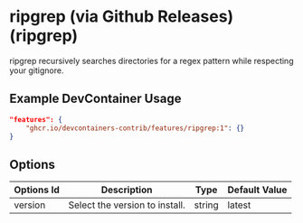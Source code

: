 
# ripgrep (via Github Releases) (ripgrep)

ripgrep recursively searches directories for a regex pattern while respecting your gitignore.

## Example DevContainer Usage

```json
"features": {
    "ghcr.io/devcontainers-contrib/features/ripgrep:1": {}
}
```

## Options

| Options Id | Description | Type | Default Value |
|-----|-----|-----|-----|
| version | Select the version to install. | string | latest |


